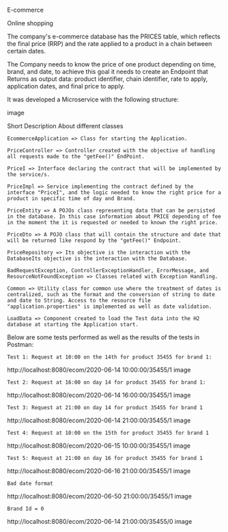 E-commerce

Online shopping

The company's e-commerce database has the PRICES table, which reflects the final price (RRP) and the rate applied to a product in a chain between certain dates.

The Company needs to know the price of one product depending on time, brand, and date, to achieve this goal it needs to create an Endpoint that Returns as output data: product identifier, chain identifier, rate to apply, application dates, and final price to apply.

It was developed a Microservice with the following structure:

image

Short Description About different classes

    EcommerceApplication => Class for starting the Application.

    PriceController => Controller created with the objective of handling all requests made to the "getFee()" EndPoint.

    PriceI => Interface declaring the contract that will be implemented by the service/s.

    PriceImpl => Service implementing the contract defined by the interface "PriceI", and the logic needed to know the right price for a product in specific time of day and Brand.

    PriceEntity => A POJOs class representing data that can be persisted in the database. In this case information about PRICE depending of fee in the moment the it is requested or needed to known the right price.

    PriceDto => A POJO class that will contain the structure and date that will be returned like respond by the "getFee()" Endpoint.

    PriceRepository => Its objective is the interaction with the DatabaseIts objective is the interaction with the Database.

    BadRequestException, ControllerExceptionHandler, ErrorMessage, and ResourceNotFoundException => Classes related with Exception Handling.

    Common => Utility class for common use where the treatment of dates is centralized, such as the format and the conversion of string to date and date to String. Access to the resource file "application.properties" is implemented as well as date validation.

    LoadData => Component created to load the Test data into the H2 database at starting the Application start.

Below are some tests performed as well as the results of the tests in Postman:

    Test 1: Request at 10:00 on the 14th for product 35455 for brand 1:

http://localhost:8080/ecom/2020-06-14 10:00:00/35455/1 image

    Test 2: Request at 16:00 on day 14 for product 35455 for brand 1:

http://localhost:8080/ecom/2020-06-14 16:00:00/35455/1 image

    Test 3: Request at 21:00 on day 14 for product 35455 for brand 1

http://localhost:8080/ecom/2020-06-14 21:00:00/35455/1 image

    Test 4: Request at 10:00 on the 15th for product 35455 for brand 1

http://localhost:8080/ecom/2020-06-15 10:00:00/35455/1 image

    Test 5: Request at 21:00 on day 16 for product 35455 for brand 1

http://localhost:8080/ecom/2020-06-16 21:00:00/35455/1 image

    Bad date format

http://localhost:8080/ecom/2020-06-50 21:00:00/35455/1 image

    Brand Id = 0

http://localhost:8080/ecom/2020-06-14 21:00:00/35455/0 image
